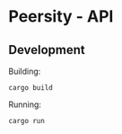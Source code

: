 # Peersity - API

## Development

Building:
```console
cargo build
```

Running:
```console
cargo run
```